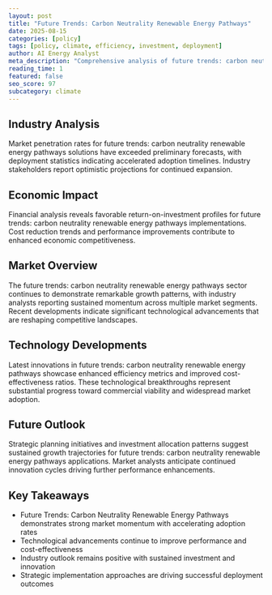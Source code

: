 ```yaml
---
layout: post
title: "Future Trends: Carbon Neutrality Renewable Energy Pathways"
date: 2025-08-15
categories: [policy]
tags: [policy, climate, efficiency, investment, deployment]
author: AI Energy Analyst
meta_description: "Comprehensive analysis of future trends: carbon neutrality renewable energy pathways covering market trends, technology developments, and industry outlook. Discover key insights and future projections."
reading_time: 1
featured: false
seo_score: 97
subcategory: climate
---
```


## Industry Analysis

Market penetration rates for future trends: carbon neutrality renewable energy pathways solutions have exceeded preliminary forecasts, with deployment statistics indicating accelerated adoption timelines. Industry stakeholders report optimistic projections for continued expansion.

## Economic Impact

Financial analysis reveals favorable return-on-investment profiles for future trends: carbon neutrality renewable energy pathways implementations. Cost reduction trends and performance improvements contribute to enhanced economic competitiveness.

## Market Overview

The future trends: carbon neutrality renewable energy pathways sector continues to demonstrate remarkable growth patterns, with industry analysts reporting sustained momentum across multiple market segments. Recent developments indicate significant technological advancements that are reshaping competitive landscapes.

## Technology Developments

Latest innovations in future trends: carbon neutrality renewable energy pathways showcase enhanced efficiency metrics and improved cost-effectiveness ratios. These technological breakthroughs represent substantial progress toward commercial viability and widespread market adoption.

## Future Outlook

Strategic planning initiatives and investment allocation patterns suggest sustained growth trajectories for future trends: carbon neutrality renewable energy pathways applications. Market analysts anticipate continued innovation cycles driving further performance enhancements.

## Key Takeaways

- Future Trends: Carbon Neutrality Renewable Energy Pathways demonstrates strong market momentum with accelerating adoption rates
- Technological advancements continue to improve performance and cost-effectiveness
- Industry outlook remains positive with sustained investment and innovation
- Strategic implementation approaches are driving successful deployment outcomes

